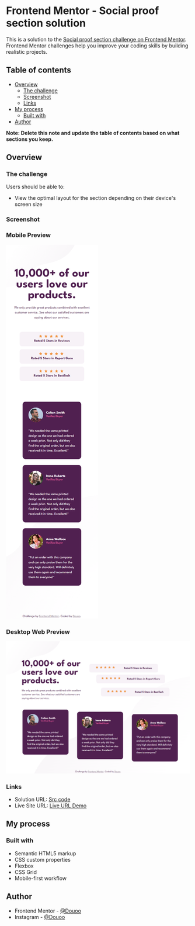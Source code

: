# Frontend Mentor - Social proof section solution

This is a solution to the [Social proof section challenge on Frontend Mentor](https://www.frontendmentor.io/challenges/social-proof-section-6e0qTv_bA). Frontend Mentor challenges help you improve your coding skills by building realistic projects. 

## Table of contents

- [Overview](#overview)
  - [The challenge](#the-challenge)
  - [Screenshot](#screenshot)
  - [Links](#links)
- [My process](#my-process)
  - [Built with](#built-with)
- [Author](#author)

**Note: Delete this note and update the table of contents based on what sections you keep.**

## Overview

### The challenge

Users should be able to:

- View the optimal layout for the section depending on their device's screen size

### Screenshot

<h3>Mobile Preview</h3>

![](mobile-web-preview.png)

<h3>Desktop Web Preview</h3>

![](desktop-web-preview.png)

### Links

- Solution URL: [Src code](https://github.com/douoo/frontendmentor-challenges/social-proof-section-master)
- Live Site URL: [Live URL Demo](https://douoo.github.io/frontendmentor_challenges/social-proof-section-master)

## My process

### Built with

- Semantic HTML5 markup
- CSS custom properties
- Flexbox
- CSS Grid
- Mobile-first workflow


## Author


- Frontend Mentor - [@Douoo](https://www.frontendmentor.io/profile/douoo)
- Instagram - [@Douoo](https://www.instagram.com/douooo/)

